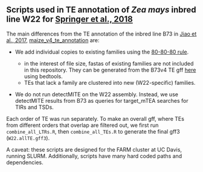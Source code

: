 ## Scripts used in TE annotation of *Zea mays* inbred line W22 for [Springer et al., 2018]()

The main differences from the TE annotation of the inbred line B73 in [Jiao et al., 2017](https://www.nature.com/articles/nature22971), [maize_v4_te_annotation](https://github.com/mcstitzer/maize_v4_TE_annotation) are:

- We add individual copies to existing families using the [80-80-80 rule](https://www.nature.com/articles/nrg2165).
	- in the interest of file size, fastas of existing families are not included in this repository. They can be generated from the B73v4 TE gff [here](ftp://ftp.gramene.org/pub/gramene/CURRENT_RELEASE/gff3/zea_mays/repeat_annotation/) using bedtools.
	- TEs that lack a family are clustered into new (W22-specific) families.

- We do not run detectMITE on the W22 assembly. Instead, we use detectMITE results from B73 as queries for target_mTEA searches for TIRs and TSDs.


Each order of TE was run separately. 
To make an overall gff, where TEs from different orders that overlap are filtered out, we first run `combine_all_LTRs.R`, then `combine_all_TEs.R` to generate the final gff3  (`W22.allTE.gff3`).	

A caveat: these scripts are designed for the FARM cluster at UC Davis, running SLURM. Additionally, scripts have many hard coded paths and dependencies. 
